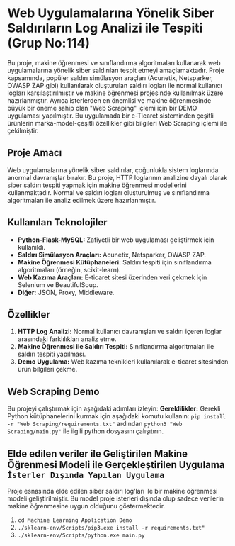 # Web Uygulamalarına Yönelik Siber Saldırıların Log Analizi ile Tespiti (Grup No:114)

Bu proje, makine öğrenmesi ve sınıflandırma algoritmaları kullanarak web uygulamalarına yönelik siber saldırıları tespit etmeyi amaçlamaktadır. Proje kapsamında, popüler saldırı simülasyon araçları (Acunetix, Netsparker, OWASP ZAP gibi) kullanılarak oluşturulan saldırı logları ile normal kullanıcı logları karşılaştırılmıştır ve makine öğrenmesi projesinde kullanılmak üzere hazırlanmıştır. Ayrıca isterlerden en önemlisi ve makine öğrenmesinde büyük bir öneme sahip olan "Web Scraping" içlemi için bir DEMO uygulaması yapılmıştır. Bu uygulamada bir e-Ticaret sisteminden çeşitli ürünlerin marka-model-çeşitli özellikler gibi bilgileri Web Scraping içlemi ile çekilmiştir.

## Proje Amacı

Web uygulamalarına yönelik siber saldırılar, çoğunlukla sistem loglarında anormal davranışlar bırakır. Bu proje, HTTP loglarının analizine dayalı olarak siber saldırı tespiti yapmak için makine öğrenmesi modellerini kullanmaktadır. Normal ve saldırı logları oluşturulmuş ve sınıflandırma algoritmaları ile analiz edilmek üzere hazırlanmıştır.

## Kullanılan Teknolojiler

- **Python-Flask-MySQL:** Zafiyetli bir web uygulaması geliştirmek için kullanıldı.
- **Saldırı Simülasyon Araçları:** Acunetix, Netsparker, OWASP ZAP.
- **Makine Öğrenmesi Kütüphaneleri:** Saldırı tespiti için sınıflandırma algoritmaları (örneğin, scikit-learn).
- **Web Kazıma Araçları:** E-ticaret sitesi üzerinden veri çekmek için Selenium ve BeautifulSoup.
- **Diğer:** JSON, Proxy, Middleware.

## Özellikler

1. **HTTP Log Analizi:** Normal kullanıcı davranışları ve saldırı içeren loglar arasındaki farklılıkları analiz etme.
2. **Makine Öğrenmesi ile Saldırı Tespiti:** Sınıflandırma algoritmaları ile saldırı tespiti yapılması.
3. **Demo Uygulama:** Web kazıma teknikleri kullanılarak e-ticaret sitesinden ürün bilgileri çekme.

## Web Scraping Demo

Bu projeyi çalıştırmak için aşağıdaki adımları izleyin:
**Gereklilikler:** Gerekli Python kütüphanelerini kurmak için aşağıdaki komutu kullanın:
   ```pip install -r "Web Scraping/requirements.txt"``` ardından ```python3 "Web Scraping/main.py"``` ile ilgili python dosyasını çalışıtırın.

## Elde edilen veriler ile Geliştirilen Makine Öğrenmesi Modeli ile Gerçekleştirilen Uygulama ```İsterler Dışında Yapılan Uygulama```
Proje esnasında elde edilen siber saldırı log'ları ile bir makine öğrenmesi modeli geliştirilmiştir. Bu model proje isterleri dışında olup sadece verilerin makine öğrenmesine uygun olduğunu göstermektedir.
1. ```cd Machine Learning Application Demo```
2. ```./sklearn-env/Scripts/pip3.exe install -r requirements.txt"```
3. ```./sklearn-env/Scripts/python.exe main.py```
 

